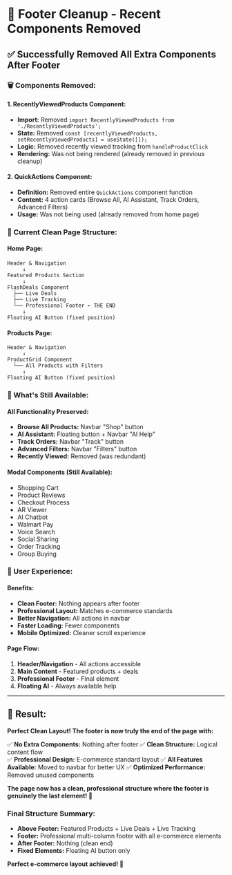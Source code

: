 # 🧹 Footer Cleanup - Recent Components Removed

## ✅ **Successfully Removed All Extra Components After Footer**

### **🗑️ Components Removed:**

#### **1. RecentlyViewedProducts Component:**
- **Import:** Removed `import RecentlyViewedProducts from './RecentlyViewedProducts';`
- **State:** Removed `const [recentlyViewedProducts, setRecentlyViewedProducts] = useState([]);`
- **Logic:** Removed recently viewed tracking from `handleProductClick`
- **Rendering:** Was not being rendered (already removed in previous cleanup)

#### **2. QuickActions Component:**
- **Definition:** Removed entire `QuickActions` component function
- **Content:** 4 action cards (Browse All, AI Assistant, Track Orders, Advanced Filters)
- **Usage:** Was not being used (already removed from home page)

### **🎯 Current Clean Page Structure:**

#### **Home Page:**
```
Header & Navigation
     ↓
Featured Products Section
     ↓
FlashDeals Component
  ├── Live Deals
  ├── Live Tracking  
  └── Professional Footer ← THE END
     ↓
Floating AI Button (fixed position)
```

#### **Products Page:**
```
Header & Navigation
     ↓
ProductGrid Component
  └── All Products with Filters
     ↓
Floating AI Button (fixed position)
```

### **🔧 What's Still Available:**

#### **All Functionality Preserved:**
- **Browse All Products:** Navbar "Shop" button
- **AI Assistant:** Floating button + Navbar "AI Help"  
- **Track Orders:** Navbar "Track" button
- **Advanced Filters:** Navbar "Filters" button
- **Recently Viewed:** Removed (was redundant)

#### **Modal Components (Still Available):**
- Shopping Cart
- Product Reviews
- Checkout Process
- AR Viewer
- AI Chatbot
- Walmart Pay
- Voice Search
- Social Sharing
- Order Tracking
- Group Buying

### **📱 User Experience:**

#### **Benefits:**
- **Clean Footer:** Nothing appears after footer
- **Professional Layout:** Matches e-commerce standards
- **Better Navigation:** All actions in navbar
- **Faster Loading:** Fewer components
- **Mobile Optimized:** Cleaner scroll experience

#### **Page Flow:**
1. **Header/Navigation** - All actions accessible
2. **Main Content** - Featured products + deals
3. **Professional Footer** - Final element
4. **Floating AI** - Always available help

---

## **🎉 Result:**
**Perfect Clean Layout! The footer is now truly the end of the page with:**

✅ **No Extra Components:** Nothing after footer
✅ **Clean Structure:** Logical content flow  
✅ **Professional Design:** E-commerce standard layout
✅ **All Features Available:** Moved to navbar for better UX
✅ **Optimized Performance:** Removed unused components

**The page now has a clean, professional structure where the footer is genuinely the last element! 🚀**

### **Final Structure Summary:**
- **Above Footer:** Featured Products + Live Deals + Live Tracking
- **Footer:** Professional multi-column footer with all e-commerce elements
- **After Footer:** Nothing (clean end)
- **Fixed Elements:** Floating AI button only

**Perfect e-commerce layout achieved! 🎯**
